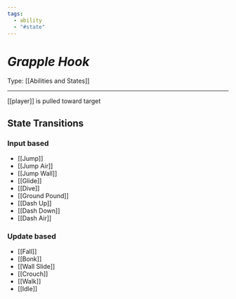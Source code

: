```yaml
---
tags:
  - ability
  - "#state"
---
```

# _Grapple Hook_

Type: [[Abilities and States]]

----


[[player]] is pulled toward target


## State Transitions

### Input based

* [[Jump]]
* [[Jump Air]]
* [[Jump Wall]]
* [[Glide]]
* [[Dive]]
* [[Ground Pound]]
* [[Dash Up]]
* [[Dash Down]]
* [[Dash Air]]

### Update based

* [[Fall]]
* [[Bonk]]
* [[Wall Slide]]
* [[Crouch]]
* [[Walk]]
* [[Idle]]